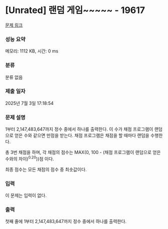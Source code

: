 # [Unrated] 랜덤 게임~~~~~ - 19617 

[문제 링크](https://www.acmicpc.net/problem/19617) 

### 성능 요약

메모리: 1112 KB, 시간: 0 ms

### 분류

분류 없음

### 제출 일자

2025년 7월 3일 17:18:54

### 문제 설명

<p>1부터 2,147,483,647까지 정수 중에서 하나를 출력한다. 이 수가 채점 프로그램이 랜덤으로 얻은 수와 같으면 만점을 받는다. 채점 프로그램은 채점을 할 때마다 랜덤을 수행한다.</p>

<p>총 3번 채점을 하며, 각 채점의 점수는 MAX(0, 100 - (채점 프로그램이 랜덤으로 얻은 수와의 차이)<sup>0.20</sup>))점 이다.</p>

<p>최종 점수는 모든 채점의 점수 중 최솟값이다.</p>

### 입력 

 <p>이 문제는 입력이 없다.</p>

### 출력 

 <p>첫째 줄에 1부터 2,147,483,647까지 정수 중에서 하나를 출력한다.</p>

